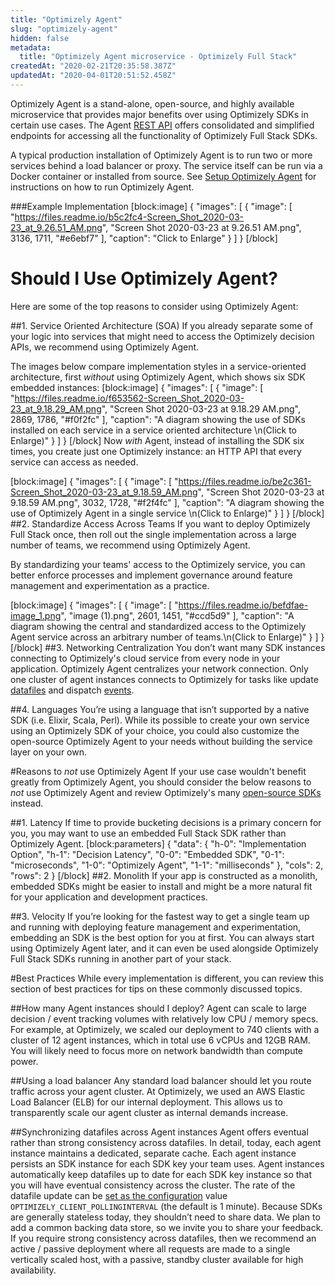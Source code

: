 ```yaml
---
title: "Optimizely Agent"
slug: "optimizely-agent"
hidden: false
metadata: 
  title: "Optimizely Agent microservice - Optimizely Full Stack"
createdAt: "2020-02-21T20:35:58.387Z"
updatedAt: "2020-04-01T20:51:52.458Z"
---
```

Optimizely Agent is a stand-alone, open-source, and highly available microservice that provides major benefits over using Optimizely SDKs in certain use cases. The Agent [REST API](https://optimizely.github.io/docs/api/agent/) offers consolidated and simplified endpoints for accessing all the functionality of Optimizely Full Stack SDKs. 

A typical production installation of Optimizely Agent is to run two or more services behind a load balancer or proxy. The service itself can be run via a Docker container or installed from source. See [Setup Optimizely Agent](doc:setup-optimizely-agent) for instructions on how to run Optimizely Agent.

###Example Implementation
[block:image]
{
  "images": [
    {
      "image": [
        "https://files.readme.io/b5c2fc4-Screen_Shot_2020-03-23_at_9.26.51_AM.png",
        "Screen Shot 2020-03-23 at 9.26.51 AM.png",
        3136,
        1711,
        "#e6ebf7"
      ],
      "caption": "Click to Enlarge"
    }
  ]
}
[/block]
# Should I Use Optimizely Agent?

Here are some of the top reasons to consider using Optimizely Agent:

##1. Service Oriented Architecture (SOA)
If you already separate some of your logic into services that might need to access the Optimizely decision APIs, we recommend using Optimizely Agent. 

The images below compare implementation styles in a service-oriented architecture, first *without* using Optimizely Agent, which shows six SDK embedded instances:
[block:image]
{
  "images": [
    {
      "image": [
        "https://files.readme.io/f653562-Screen_Shot_2020-03-23_at_9.18.29_AM.png",
        "Screen Shot 2020-03-23 at 9.18.29 AM.png",
        2869,
        1786,
        "#f0f2fc"
      ],
      "caption": "A diagram showing the use of SDKs installed on each service in a service oriented architecture \n(Click to Enlarge)"
    }
  ]
}
[/block]
Now *with* Agent, instead of installing the SDK six times, you create just one Optimizely instance: an HTTP API that every service can access as needed. 

[block:image]
{
  "images": [
    {
      "image": [
        "https://files.readme.io/be2c361-Screen_Shot_2020-03-23_at_9.18.59_AM.png",
        "Screen Shot 2020-03-23 at 9.18.59 AM.png",
        3032,
        1728,
        "#f2f4fc"
      ],
      "caption": "A diagram showing the use of Optimizely Agent in a single service \n(Click to Enlarge)"
    }
  ]
}
[/block]
##2. Standardize Access Across Teams
If you want to deploy Optimizely Full Stack once, then roll out the single implementation across a large number of teams, we recommend using Optimizely Agent. 

By standardizing your teams' access to the Optimizely service, you can better enforce processes and implement governance around feature management and experimentation as a practice.

[block:image]
{
  "images": [
    {
      "image": [
        "https://files.readme.io/befdfae-image_1.png",
        "image (1).png",
        2601,
        1451,
        "#ccd5d9"
      ],
      "caption": "A diagram showing the central and standardized access to the Optimizely Agent service across an arbitrary number of teams.\n(Click to Enlarge)"
    }
  ]
}
[/block]
##3. Networking Centralization
You don’t want many SDK instances connecting to Optimizely's cloud service from every node in your application. Optimizely Agent centralizes your network connection. Only one cluster of agent instances connects to Optimizely for tasks  like update [datafiles](doc:get-the-datafile) and dispatch [events](doc:track-events).

##4. Languages
You’re using a language that isn’t supported by a native SDK (i.e. Elixir, Scala, Perl). While its possible to create your own service using an Optimizely SDK of your choice, you could also customize the open-source Optimizely Agent to your needs without building the service layer on your own. 


#Reasons to *not* use Optimizely Agent
If your use case wouldn't benefit greatly from Optimizely Agent, you should consider the below reasons to *not* use Optimizely Agent and review Optimizely's many [open-source SDKs](doc:sdk-reference-guides) instead. 

##1. Latency
If time to provide bucketing decisions is a primary concern for you, you may want to use an embedded Full Stack SDK rather than Optimizely Agent. 
[block:parameters]
{
  "data": {
    "h-0": "Implementation Option",
    "h-1": "Decision Latency",
    "0-0": "Embedded SDK",
    "0-1": "microseconds",
    "1-0": "Optimizely Agent",
    "1-1": "milliseconds"
  },
  "cols": 2,
  "rows": 2
}
[/block]
##2. Monolith
If your app is constructed as a monolith, embedded SDKs might be easier to install and might be a more natural fit for your application and development practices. 

##3. Velocity
If you’re looking for the fastest way to get a single team up and running with deploying feature management and experimentation, embedding an SDK is the best option for you at first. You can always start using Optimizely Agent later, and it can even be used alongside Optimizely Full Stack SDKs running in another part of your stack.

#Best Practices
While every implementation is different, you can review this section of best practices for tips on these commonly discussed topics.


##How many Agent instances should I deploy?
Agent can scale to large decision / event tracking volumes with relatively low CPU / memory specs. For example, at Optimizely, we scaled our deployment to 740 clients with a cluster of 12 agent instances, which in total use 6 vCPUs and 12GB RAM. You will likely need to focus more on network bandwidth than compute power.

##Using a load balancer
Any standard load balancer should let you route traffic across your agent cluster. At Optimizely, we used an AWS Elastic Load Balancer (ELB) for our internal deployment. This allows us to transparently scale our agent cluster as internal demands increase.

##Synchronizing datafiles across Agent instances
Agent offers eventual rather than strong consistency across datafiles.
In detail, today, each agent instance maintains a dedicated, separate cache. Each agent instance persists an SDK instance for each SDK key your team uses.  Agent instances automatically keep datafiles up to date for each SDK key instance so that you will have eventual consistency across the cluster. The rate of the datafile update can be [set as the configuration](doc:configure-optimizely-agent) value ```OPTIMIZELY_CLIENT_POLLINGINTERVAL```  (the default is 1 minute).
Because SDKs are generally stateless today, they shouldn’t need to share data. We plan to add a common backing data store, so we invite you to share your feedback. 
If you require strong consistency across datafiles, then we recommend an active / passive deployment where all requests are made to a single vertically scaled host, with a passive, standby cluster available for high availability.